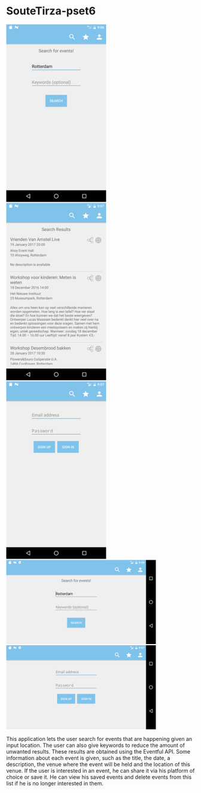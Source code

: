 # SouteTirza-pset6

<img src="/doc/search_portrait.png" width="267">
<img src="/doc/result_portrait.png" width="267">
<img src="/doc/account_portrait.png" width="267">
<img src="/doc/search_landscape.png" height="225">
<img src="/doc/account_landscape.png" height="225">

This application lets the user search for events that are happening given an input location.
The user can also give keywords to reduce the amount of unwanted results. These results are obtained using the Eventful API.
Some information about each event is given, such as the title, the date, a description, the venue where the event will be held and the location of
this venue. If the user is interested in an event, he can share it via his platform
of choice or save it. He can view his saved events and delete events from this list if he is no longer interested in them.
